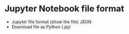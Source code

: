 # Jupyter Notebook file format

* Jupyter file format (show the file) JSON
* Download file as Python (.py)


